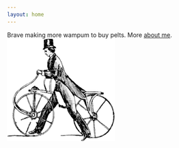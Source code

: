 ```yaml
---
layout: home
---
```

Brave making more wampum to buy pelts. More [about me](/about/).
<img src="/assets/curricle.01.png" width="50%" height="50%">

